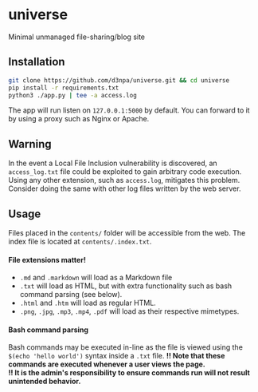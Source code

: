 # universe
Minimal unmanaged file-sharing/blog site

## Installation
```bash
git clone https://github.com/d3npa/universe.git && cd universe
pip install -r requirements.txt
python3 ./app.py | tee -a access.log
```
The app will run listen on `127.0.0.1:5000` by default.
You can forward to it by using a proxy such as Nginx or Apache.

## Warning
In the event a Local File Inclusion vulnerability is discovered, an `access_log.txt` file could be exploited to gain arbitrary code execution. Using any other extension, such as `access.log`, mitigates this problem. Consider doing the same with other log files written by the web server.

## Usage
Files placed in the `contents/` folder will be accessible from the web. 
The index file is located at `contents/.index.txt`.

#### File extensions matter!
- `.md` and `.markdown` will load as a Markdown file
- `.txt` will load as HTML, but with extra functionality such as bash command parsing (see below).
- `.html` and `.htm` will load as regular HTML.
- `.png`, `.jpg`, `.mp3`, `.mp4`, `.pdf` will load as their respective mimetypes.

#### Bash command parsing
Bash commands may be executed in-line as the file is viewed using the `$(echo 'hello world')` syntax inside a `.txt` file. 
**!! Note that these commands are executed whenever a user views the page.**<br>
**!! It is the admin's responsibility to ensure commands run will not result unintended behavior.**

